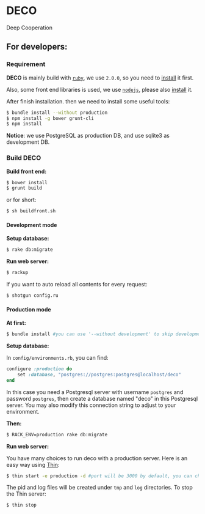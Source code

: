 # DECO

Deep Cooperation

## For developers:

### Requirement

**DECO** is mainly build with [`ruby`](https://www.ruby-lang.org/), we use `2.0.0`, so you need to [install](https://www.ruby-lang.org/en/downloads/) it first.

Also, some front end libraries is used, we use [`nodejs`](http://nodejs.org/), please also [install](http://nodejs.org/download/) it.

After finish installation. then we need to install some useful tools:

~~~bash
$ bundle install --without production
$ npm install -g bower grunt-cli
$ npm install
~~~

**Notice**: we use PostgreSQL as production DB, and use sqlite3 as development DB.

### Build DECO

**Build front end:**

~~~bash
$ bower install
$ grunt build
~~~
or for short:
~~~bash
$ sh buildfront.sh
~~~

#### Development mode

**Setup database:**

~~~bash
$ rake db:migrate
~~~

**Run web server:**

~~~bash
$ rackup
~~~

If you want to auto reload all contents for every request:

~~~bash
$ shotgun config.ru
~~~

#### Production mode

**At first:**

~~~bash
$ bundle install #you can use '--without development' to skip development gems
~~~

**Setup database:**

In `config/environments.rb`, you can find:

~~~ruby
configure :production do
    set :database, "postgres://postgres:postgres@localhost/deco"
end
~~~

In this case you need a Postgresql server with username `postgres` and password `postgres`, then create a database named "deco" in this Postgresql server. You may also modify this connection string to adjust to your environment.

**Then:**

~~~bash
$ RACK_ENV=production rake db:migrate
~~~

**Run web server:**

You have many choices to run deco with a production server. Here is an easy way using [Thin](http://code.macournoyer.com/thin/):

~~~bash
$ thin start -e production -d #port will be 3000 by default, you can check thin usage to change it
~~~

The pid and log files will be created under `tmp` and `log` directories. To stop the Thin server:

~~~bash
$ thin stop
~~~
